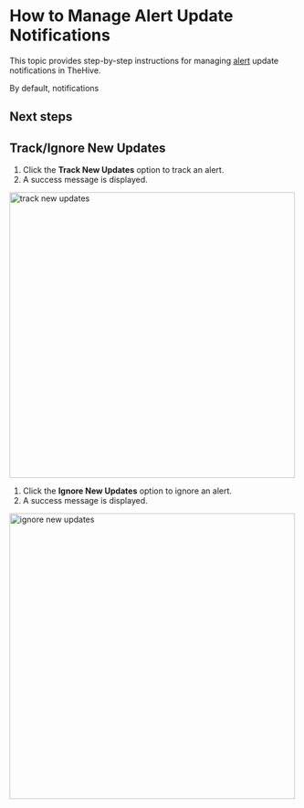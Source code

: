 # How to Manage Alert Update Notifications

This topic provides step-by-step instructions for managing [alert](about-alerts.md) update notifications in TheHive.

By default, notifications 

<h2>Next steps</h2>

## Track/Ignore New Updates

1. Click the **Track New Updates** option to track an alert.
1. A success message is displayed. 

<img src="/thehive/images/user-guides/analyst-corner/alerts/track-new-updates.png" alt="track new updates" width="500" height="500"/>

1. Click the **Ignore New Updates** option to ignore an alert.
1. A success message is displayed. 

<img src="/thehive/images/user-guides/analyst-corner/alerts/alerts-status-message-ignore-new-updates.png" alt="ignore new updates" width="500" height="500"/>